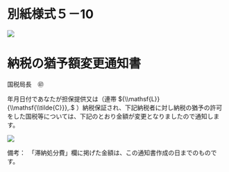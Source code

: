 # 別紙様式５－10

![](https://www.nta.go.jp/tmp/2ed213a2-8e61-474e-84eb-4f350acc38c9/images/43a6fd69cdf5aa5a1e7380027fbd1db35292c1ffdf05f1c676059d95a254026e.jpg)

# 納税の猶予額変更通知書

国税局長　㊞

年月日付であなたが担保提供又は（連帯 ${\\mathsf{L}}{\\mathsf{\\tilde{C}}},.$ ）納税保証され、下記納税者に対し納税の猶予の許可をした国税等については、下記のとおり金額が変更となりましたので通知します。

![](https://www.nta.go.jp/tmp/2ed213a2-8e61-474e-84eb-4f350acc38c9/images/30f99b202ab75e5eedfe2b22536d48dc7fb6c2ccecb5ec7eaabe2dad14b6fd71.jpg)

備考：　「滞納処分費」欄に掲げた金額は、この通知書作成の日までのものです。